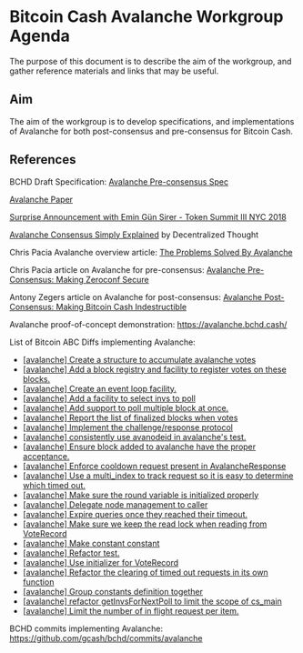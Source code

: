 Bitcoin Cash Avalanche Workgroup Agenda
=======================================

The purpose of this document is to describe the aim of the workgroup, and gather reference materials and links that may be useful.

Aim
---

The aim of the workgroup is to develop specifications, and implementations of Avalanche for both post-consensus and pre-consensus for Bitcoin Cash.

References
----------

BCHD Draft Specification: [Avalanche Pre-consensus Spec](https://github.com/gcash/bchd/blob/avalanche/avalanche/spec.md)

[Avalanche Paper](https://ipfs.io/ipfs/QmUy4jh5mGNZvLkjies1RWM4YuvJh5o2FYopNPVYwrRVGV)

[Surprise Announcement with Emin Gün Sirer - Token Summit III NYC 2018](https://youtu.be/UvJgFaoQs_A)

[Avalanche Consensus Simply Explained](https://youtu.be/3TAgLJHTYRg) by Decentralized Thought

Chris Pacia Avalanche overview article: [The Problems Solved By Avalanche](https://medium.com/@chrispacia/the-problems-solved-by-avalanche-5575a1b0d7bc)

Chris Pacia article on Avalanche for pre-consensus: [Avalanche Pre-Consensus: Making Zeroconf Secure](https://medium.com/@chrispacia/avalanche-pre-consensus-making-zeroconf-secure-ddedec254339)

Antony Zegers article on Avalanche for post-consensus: [Avalanche Post-Consensus: Making Bitcoin Cash Indestructible](https://medium.com/@Mengerian/avalanche-post-consensus-making-bitcoin-cash-indestructible-2464b1ae0382)

Avalanche proof-of-concept demonstration: https://avalanche.bchd.cash/

List of Bitcoin ABC Diffs implementing Avalanche:

- [[avalanche] Create a structure to accumulate avalanche votes](https://reviews.bitcoinabc.org/D2040)
- [[avalanche] Add a block registry and facility to register votes on these blocks.](https://reviews.bitcoinabc.org/D2042)
- [[avalanche] Create an event loop facility.](https://reviews.bitcoinabc.org/D2043)
- [[avalanche] Add a facility to select invs to poll](https://reviews.bitcoinabc.org/D2044)
- [[avalanche] Add support to poll multiple block at once.](https://reviews.bitcoinabc.org/D2121)
- [[avalanche] Report the list of finalized blocks when votes](https://reviews.bitcoinabc.org/D2045)
- [[avalanche] Implement the challenge/response protocol](https://reviews.bitcoinabc.org/D2046)
- [[avalanche] consistently use avanodeid in avalanche's test.](https://reviews.bitcoinabc.org/D2142)
- [[avalanche] Ensure block added to avalanche have the proper acceptance.](https://reviews.bitcoinabc.org/D2117)
- [[avalanche] Enforce cooldown request present in AvalancheResponse](https://reviews.bitcoinabc.org/D2122)
- [[avalanche] Use a multi_index to track request so it is easy to determine which timed out.](https://reviews.bitcoinabc.org/D2137)
- [[avalanche] Make sure the round variable is initialized properly](https://reviews.bitcoinabc.org/D2147)
- [[avalanche] Delegate node management to caller](https://reviews.bitcoinabc.org/D2140)
- [[avalanche] Expire queries once they reached their timeout.](https://reviews.bitcoinabc.org/D2143)
- [[avalanche] Make sure we keep the read lock when reading from VoteRecord](https://reviews.bitcoinabc.org/D2470)
- [[avalanche] Make constant constant](https://reviews.bitcoinabc.org/D2485)
- [[avalanche] Refactor test.](https://reviews.bitcoinabc.org/D2484)
- [[avalanche] Use initializer for VoteRecord](https://reviews.bitcoinabc.org/D2474)
- [[avalanche] Refactor the clearing of timed out requests in its own function](https://reviews.bitcoinabc.org/D2473)
- [[avalanche] Group constants definition together](https://reviews.bitcoinabc.org/D2471)
- [[avalanche] refactor getInvsForNextPoll to limit the scope of cs_main](https://reviews.bitcoinabc.org/D2472)
- [[avalanche] Limit the number of in flight request per item.](https://reviews.bitcoinabc.org/D2486)

BCHD commits implementing Avalanche: https://github.com/gcash/bchd/commits/avalanche
